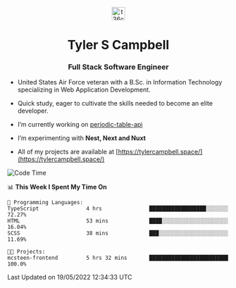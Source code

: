 <p align="center">
<a href="https://www.linkedin.com/in/t36campbell" target="blank"><img align="center" src="https://ik.imagekit.io/t36campbell/Portfolio/linkedin.png.original_m8bbGgPh6.png" alt="t36campbell" height="30" width="30" /></a>
</p>
<h1 align="center">Tyler S Campbell</h1>
<h3 align="center">Full Stack Software Engineer</h3>

* United States Air Force veteran with a B.Sc. in Information Technology specializing in Web Application Development. 

* Quick study, eager to cultivate the skills needed to become an elite developer.

* I’m currently working on [periodic-table-api](https://github.com/t36campbell/periodic-table-api)

* I’m experimenting with **Nest, Next and Nuxt**

* All of my projects are available at [https://tylercampbell.space/](https://tylercampbell.space/)

<!--START_SECTION:waka-->
![Code Time](http://img.shields.io/badge/Code%20Time-1%2C630%20hrs%2027%20mins-blue)

📊 **This Week I Spent My Time On** 

```text
💬 Programming Languages: 
TypeScript               4 hrs               ██████████████████░░░░░░░   72.27% 
HTML                     53 mins             ████░░░░░░░░░░░░░░░░░░░░░   16.04% 
SCSS                     38 mins             ███░░░░░░░░░░░░░░░░░░░░░░   11.69%

🐱‍💻 Projects: 
mcsteen-frontend         5 hrs 32 mins       █████████████████████████   100.0%

```


 Last Updated on 19/05/2022 12:34:33 UTC
<!--END_SECTION:waka-->
